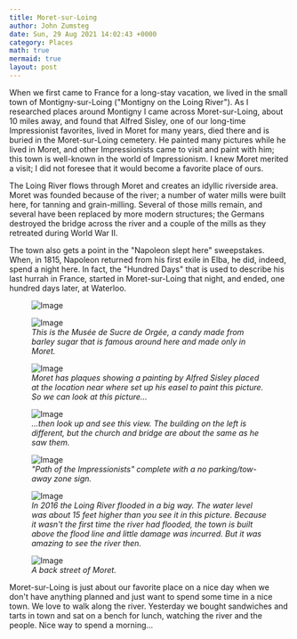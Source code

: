 ```yaml
---
title: Moret-sur-Loing
author: John Zumsteg
date: Sun, 29 Aug 2021 14:02:43 +0000
category: Places
math: true
mermaid: true
layout: post
---
```

When we first came to France for a long-stay vacation, we lived in the small town of Montigny-sur-Loing ("Montigny on the Loing River"). As I researched places around Montigny I came across Moret-sur-Loing, about 10 miles away, and found that Alfred Sisley, one of our long-time Impressionist favorites, lived in Moret for many years, died there and is buried in the Moret-sur-Loing cemetery. He painted many pictures while he lived in Moret, and other Impressionists came to visit and paint with him; this town is well-known in the world of Impressionism. I knew Moret merited a visit; I did not foresee that it would become a favorite place of ours.

The Loing River flows through Moret and creates an idyllic riverside area. Moret was founded because of the river; a number of water mills were built here, for tanning and grain-milling. Several of those mills remain, and several have been replaced by more modern structures; the Germans destroyed the bridge across the river and a couple of the mills as they retreated during World War II.

The town also gets a point in the "Napoleon slept here" sweepstakes. When, in 1815, Napoleon returned from his first exile in Elba, he did, indeed, spend a night here. In fact, the "Hundred Days" that is used to describe his last hurrah in France, started in Moret-sur-Loing that night, and ended, one hundred days later, at Waterloo.

<figure class = "landscape">
	<img src="{{"/assets/images/2018/07/DSC05587.jpg" | prepend: site.baseurl | prepend: site.url }}" alt="Image" />
	<figcaption></figcaption>
</figure>



<figure class = "landscape">
	<img src="{{"/assets/images/2018/07/DSC05585.jpg" | prepend: site.baseurl | prepend: site.url }}" alt="Image" />
	<figcaption><em>This is the Musée de Sucre de Orgée, a candy made from barley sugar that is famous around here and made only in Moret.</em></figcaption>
</figure>



<figure class = "landscape">
	<img src="{{"/assets/images/2021/08/DSC00494-e1629964132406.jpg" | prepend: site.baseurl | prepend: site.url }}" alt="Image" />
	<figcaption><em>Moret has plaques showing a painting by Alfred Sisley placed at the location near where set up his easel to paint this picture. So we can look at this picture...</em></figcaption>
</figure>



<figure class = "landscape">
	<img src="{{"/assets/images/2021/08/DSC00495.jpg" | prepend: site.baseurl | prepend: site.url }}" alt="Image" />
	<figcaption><em>...then look up and see this view. The building on the left is different, but the church and bridge are about the same as he saw them.</em></figcaption>
</figure>



<figure class = "portrait">
	<img src="{{"/assets/images/2021/08/DSC00498.jpg" | prepend: site.baseurl | prepend: site.url }}" alt="Image" />
	<figcaption><em>"Path of the Impressionists" complete with a no parking/tow-away zone sign.</em></figcaption>
</figure>



<figure class = "landscape">
	<img src="{{"/assets/images/2021/08/DSC00490.jpg" | prepend: site.baseurl | prepend: site.url }}" alt="Image" />
	<figcaption><em>In 2016 the Loing River flooded in a big way. The water level was about 15 feet higher than you see it in this picture. Because it wasn't the first time the river had flooded, the town is built above the flood line and little damage was incurred. But it was amazing to see the river then.</em></figcaption>
</figure>



<figure class = "landscape">
	<img src="{{"/assets/images/2018/07/DSC05567.jpg" | prepend: site.baseurl | prepend: site.url }}" alt="Image" />
	<figcaption><em>A back street of Moret.</em></figcaption>
</figure>



Moret-sur-Loing is just about our favorite place on a nice day when we don't have anything planned and just want to spend some time in a nice town. We love to walk along the river. Yesterday we bought sandwiches and tarts in town and sat on a bench for lunch, watching the river and the people. Nice way to spend a morning...
